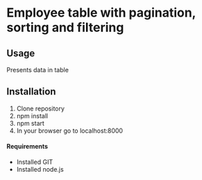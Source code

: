 # Employee table with pagination, sorting and filtering 
## Usage
Presents data in table
###

## Installation
1) Clone repository
2) npm install
3) npm start
4) In your browser go to localhost:8000

#### Requirements
- Installed GIT
- Installed node.js